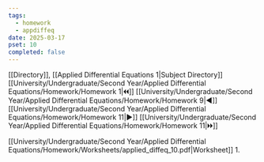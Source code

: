 ```yaml
---
tags:
  - homework
  - appdiffeq
date: 2025-03-17
pset: 10
completed: false
---
```

[[Directory]], [[Applied Differential Equations 1|Subject Directory]]
[[University/Undergraduate/Second Year/Applied Differential Equations/Homework/Homework 1|🞀🞀]] [[University/Undergraduate/Second Year/Applied Differential Equations/Homework/Homework 9|◀]] [[University/Undergraduate/Second Year/Applied Differential Equations/Homework/Homework 11|▶]] [[University/Undergraduate/Second Year/Applied Differential Equations/Homework/Homework 11|🞂🞂]]

[[University/Undergraduate/Second Year/Applied Differential Equations/Homework/Worksheets/applied_diffeq_10.pdf|Worksheet]]
1. 
